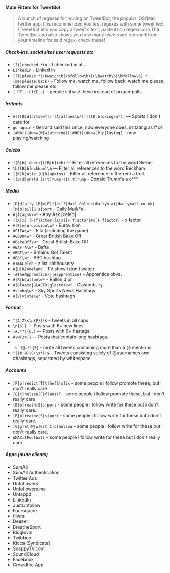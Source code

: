 #### Mute Filters for TweetBot

> A bunch of regexes for muting on TweetBot, the popular iOS/Mac twitter app.
> It is recommended you test regexes with some tweet text (TweetBot lets you copy a tweet's text, paste it) on regexr.com
> The TweetBot app also shows you how many tweets are returned from your timeline for said regex, check these!

##### Check-ins, social sites user requests etc

+ `(?i)checked.*in` - I checked in at...
+ `LinkedIn` - Linked In
+ `(?i)please.*(\bwatch\b|\bfollow\b)|(\bwatch\b|\bfollow\b).*(me|please|back)` - Follow me, watch me, follow back, watch me please, follow me please etc
+  `( RT -|LIKE -)` - people stil use these instead of proper polls.

##### Irritants 

+ `#(([D|d]arts\w*)|([A|a]shes\w*))|([B|b]oxing\w*))` — Sports I don't care for
+ `go again` - Gerrard said this once, now everyone does. irritating as f*ck
+ `(#NW)|(#Now[W|w]atching)|(#NP)|(#Now[P|p]laying)` - now playing/watching

##### Celebs 

+ `([B|b]ieber)|([B|b]ieb)` — Filter all references to the word Bieber
+ `\b([B|b]eckham)\b` — Filter all references to the word Beckham
+ `([K|k]atie [H|h]opkins)` - Filter all reference to the rent a troll.
+ `([D|d]onald [T|t]rump)|[T|t]rump` - Donald Trump's a c***


##### Media
+ `[D|d]aily [M|m|F|f]ail?|Mail Online|dailym.ai|dailymail.co.uk|[M|m]ail[S|s]port` - Daily Mail/Fail
+ `#[A|a]sk\w*` - Any Ask [celeb] 
+ `([X|x] [F|f]actor|[X|x][F|f]actor|#x[F|f]actor)` - x factor
+ `#[E|e]urovision\w*` - Eurovision
+ `#FIFA\w*` - Fifa (including the game)
+ `#GBBO\w*` - Great British Bake Off
+ `#BakeOff\w*` - Great British Bake Off
+ `#BAFTA\w*` - Bafta
+ `#BGT\w*` - Britains Got Talent
+ `#BBC\w*` - BBC hashtag
+ `#ImACeleb` - z list shithousery
+ `#[H|h]omeland` - TV show i don't watch
+  `(#TheApprentice)|(#apprentice)` - Apprentice obvs.
+ `#[B|b]allon\w*` - Ballon d'or
+ `#(Glasto|GLASTO|glasto)\w*` - Glastonbury
+ `#ssnhq\w*` - Sky Sports News Hashtags
+ `#[V|v]ote\w*` - Vote hashtags

##### Format

+ `^[A-Z\s\p{P}]*$` - tweets in all caps
+ `\n{6,}` — Posts with 6+ new lines.
+ `(#.*?){6,}` — Posts with 6+ hastags.
+ `#\w{24,}` — Posts that contain long hashtags.
+ + `(@.*){5}` - mute all tweets containing more than 5 @ mentions.
+ `^((#|@)\S+\s*)+$` - Tweets consisting solely of @usernames and #hashtags, separated by whitespace

##### Accounts

+ `[P|p]redict[T|t]he[S|s]ix` - some people i follow promote these, but i don't really care
+ `[C|c]helsea[F|f]ansYT` - some people i follow promote these, but i don't really care
+ `[B|b]reath[S|s]port` - some people i follow write for these but i don't really care.
+ `[B|b]reathe[S|s]port` - some people i follow write for these but i don't really care.
+ `[G|g]et[W|w]est[C|c]helsea` - some people i follow write for these but i don't really care.
+ `uMAXitFootball` - some people i follow write for these but i don't really care.

##### Apps (mute clients)

+ SumAll
+ SumAll Authentication
+ Twitter Ads
+ Unfollowers
+ Unfollowers.me
+ Untappd
+ LinkedIn
+ JustUnfollow
+ Foursquare
+ fllwrs
+ Deezer
+ BreatheSport
+ Bloglovin
+ Twibbon
+ Kicca (Syndicate)
+ SnappyTV.com
+ SoundCloud
+ Facebook
+ Crowdfire App
